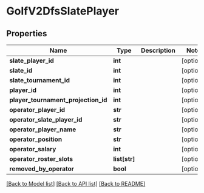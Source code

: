 # GolfV2DfsSlatePlayer

## Properties
Name | Type | Description | Notes
------------ | ------------- | ------------- | -------------
**slate_player_id** | **int** |  | [optional] 
**slate_id** | **int** |  | [optional] 
**slate_tournament_id** | **int** |  | [optional] 
**player_id** | **int** |  | [optional] 
**player_tournament_projection_id** | **int** |  | [optional] 
**operator_player_id** | **str** |  | [optional] 
**operator_slate_player_id** | **str** |  | [optional] 
**operator_player_name** | **str** |  | [optional] 
**operator_position** | **str** |  | [optional] 
**operator_salary** | **int** |  | [optional] 
**operator_roster_slots** | **list[str]** |  | [optional] 
**removed_by_operator** | **bool** |  | [optional] 

[[Back to Model list]](../README.md#documentation-for-models) [[Back to API list]](../README.md#documentation-for-api-endpoints) [[Back to README]](../README.md)

